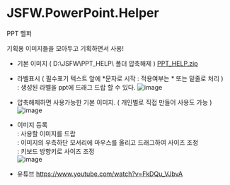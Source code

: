 # JSFW.PowerPoint.Helper
PPT 헬퍼

기획용 이미지들을 모아두고 기획하면서 사용!

- 기본 이미지 ( D:\JSFW\PPT_HELP\ 폴더 압축해제 )
[PPT_HELP.zip](https://github.com/aseuka/JSFW.PowerPoint.Helper/files/9856440/PPT_HELP.zip)

- 라벨표시 ( 필수표기 텍스트 앞에 \*문자로 시작 : 적용여부는 \* 또는 밑줄로 처리 )</br>
  : 생성된 라벨을 ppt에 드래그 드랍 할 수 있다.
![image](https://user-images.githubusercontent.com/116536524/197662241-dc002d68-f095-4fda-b125-7d214f38b5b4.png)

- 압축해제하면 사용가능한 기본 이미지. ( 개인별로 직접 만들어 사용도 가능 )
![image](https://user-images.githubusercontent.com/116536524/197662558-a9de733a-c7f9-4aae-8347-cc181f730e75.png)

- 이미지 등록</br>
 : 사용할 이미지를 드랍</br>
 : 이미지의 우측하단 모서리에 마우스를 올리고 드래그하여 사이즈 조정</br>
 : 키보드 방향키로 사이즈 조정</br>
![image](https://user-images.githubusercontent.com/116536524/197662832-e2f9bfb1-eefd-4358-b5dd-aa9e5fdb2653.png)


- 유튜브
https://www.youtube.com/watch?v=FkDQu_VJbvA
